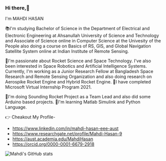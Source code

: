 ### Hi there,👋

I'm MAHDI HASAN

📚I'm studying Bachelor of Science in the Department of Electrical and Electronic Engineering at Ahsanullah University of Science and Technology and Associate of Science online in Computer Science at the Univesity of the People also doing a course on Basics of RS, GIS, and Global Navigation Satellite System online at Indian Institute of Remote Sensing. 

🔵I'm passionate about Rocket Science and Space Technology. I've also been interested in Space Robotics and Artificial Intelligence Systems. 
Currently, I'm working as a Junior Research Fellow at Bangladesh Space Research and Remote Sensing Organization and also doing research on Aerospike Rocket Engine and Hybrid Rocket Engine. 
🔵I have completed Microsoft Virtual Internship Program 2021. 

🔵I'm doing Sounding Rocket Project as a Team Lead and also did some Arduino based projects. 
🔵I'm learning Matlab Simulink and Python Language.  

👉 Cheakout My Profile-
- https://www.linkedin.com/in/mahdi-hasan-eee-aust
- https://www.researchgate.net/profile/Mahdi-Hasan-9
- https://aust.academia.edu/MahdiHasan
- https://orcid.org/0000-0001-6679-2918

![Mahdi's GitHub stats](https://github-readme-stats.vercel.app/api?username=mahdialhasanavro&theme=dark&show_icons=true)
